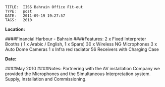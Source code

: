     
    TITLE: 	IISS Bahrain Office Fit-out	
    TYPE: 	post	
    DATE: 	2011-09-19 19:27:57	
    TAGS: 	2010	


**Location:**

####Financial Harbour - Bahrain
####Features:
2 x Fixed Interpreter Booths
( 1 x Arabic / English, 1 x Spare)
30 x Wireless NG Microphones
3 x Auto Dome Cameras
1 x Infra red radiator
56 Receivers with Charging Case

**Date:**

####May 2010
####Notes:
Partnering with the AV installation Company we provided the Microphones and the Simultaneous Interpretation system. Supply, Installation and Commissioning.


















